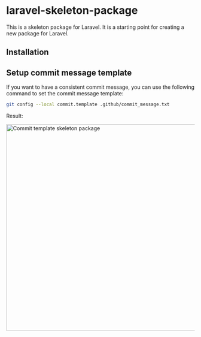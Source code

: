 # laravel-skeleton-package

This is a skeleton package for Laravel. It is a starting point for creating a new package for Laravel.

## Installation

## Setup commit message template

If you want to have a consistent commit message, you can use the following command to set the commit message template:

```bash
git config --local commit.template .github/commit_message.txt
```

Result:

<img width="551" alt="Commit template skeleton package" src="https://github.com/cslant/laravel-skeleton-package/assets/35853002/8602c5aa-a351-4632-83e6-345f0162ba3c">
